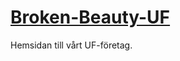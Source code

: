 # <a>[Broken-Beauty-UF](https://axel07n.github.io/Broken-Beauty-UF/)
Hemsidan till vårt UF-företag.
